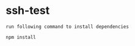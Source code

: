# ssh-test



    run following command to install dependencies
   <pre><code>npm install</code></pre>